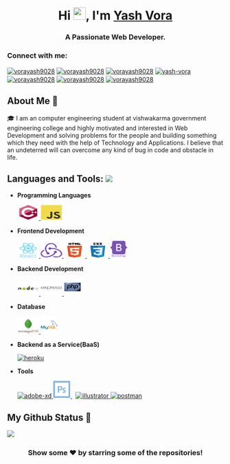 <h1 align="center">Hi <img src="https://github.com/TheDudeThatCode/TheDudeThatCode/raw/master/Assets/Hi.gif" width="29" height="29" />,
 I'm <a href="https://www.linkedin.com/in/vorayash9028/" target="_blank" >Yash Vora</a></h1>
<h3 align="center">A Passionate Web Developer.</h3>

<h3 align="left">Connect with me:</h3>
<p align="left">
<a href="https://dev.to/vorayash9028" target="blank"><img align="center" src="https://raw.githubusercontent.com/rahuldkjain/github-profile-readme-generator/master/src/images/icons/Social/devto.svg" alt="vorayash9028" height="30" width="40" /></a>
<a href="https://twitter.com/vorayash9028" target="blank"><img align="center" src="https://raw.githubusercontent.com/rahuldkjain/github-profile-readme-generator/master/src/images/icons/Social/twitter.svg" alt="vorayash9028" height="30" width="40" /></a>
<a href="https://linkedin.com/in/vorayash9028" target="blank"><img align="center" src="https://raw.githubusercontent.com/rahuldkjain/github-profile-readme-generator/master/src/images/icons/Social/linked-in-alt.svg" alt="vorayash9028" height="30" width="40" /></a>
<a href="https://stackoverflow.com/users/yash-vora" target="blank"><img align="center" src="https://raw.githubusercontent.com/rahuldkjain/github-profile-readme-generator/master/src/images/icons/Social/stack-overflow.svg" alt="yash-vora" height="30" width="40" /></a>
<a href="https://instagram.com/vorayash9028" target="blank"><img align="center" src="https://raw.githubusercontent.com/rahuldkjain/github-profile-readme-generator/master/src/images/icons/Social/instagram.svg" alt="vorayash9028" height="30" width="40" /></a>
<a href="https://www.codechef.com/users/vorayash9028" target="blank"><img align="center" src="https://cdn.jsdelivr.net/npm/simple-icons@3.1.0/icons/codechef.svg" alt="vorayash9028" height="30" width="40" /></a>
<a href="https://www.leetcode.com/vorayash9028" target="blank"><img align="center" src="https://raw.githubusercontent.com/rahuldkjain/github-profile-readme-generator/master/src/images/icons/Social/leet-code.svg" alt="vorayash9028" height="30" width="40" /></a>
</p>

## About Me 🚀
🎓 I am an computer engineering student at vishwakarma government engineering college and highly motivated and interested in Web Development and solving problems for the people and building something which they need with the help of Technology and Applications. I believe that an undeterred will can overcome any kind of bug in code and obstacle in life.
<br/>

## Languages and Tools: <img src="https://media.giphy.com/media/WUlplcMpOCEmTGBtBW/giphy.gif" width="30" style="max-width: 100%;">
- **Programming Languages**
<ul>
<a target="_blank" rel="noopener noreferrer" href="">
   <img height="35" width="50" src="https://raw.githubusercontent.com/devicons/devicon/master/icons/cplusplus/cplusplus-original.svg" alt="cplusplus"/>
</a>
<a target="_blank" rel="noopener noreferrer" href="">
   <img height="35" width="50" src="https://raw.githubusercontent.com/devicons/devicon/master/icons/javascript/javascript-original.svg" alt="javascript"/>
</a>
</ul>

- **Frontend Development**
<ul>
<a target="_blank" rel="noopener noreferrer" href="">
   <img height="35" width="50" src="https://raw.githubusercontent.com/devicons/devicon/master/icons/react/react-original-wordmark.svg" alt="react"/>
</a>
<a target="_blank" rel="noopener noreferrer" href="">
   <img height="35" width="50" src="https://raw.githubusercontent.com/devicons/devicon/master/icons/redux/redux-original.svg" alt="redux"/>
</a>
<a target="_blank" rel="noopener noreferrer" href="">
   <img height="35" width="50" src="https://raw.githubusercontent.com/devicons/devicon/master/icons/html5/html5-original-wordmark.svg" alt="html"/>
</a>
<a target="_blank" rel="noopener noreferrer" href="">
   <img height="35" width="50" src="https://raw.githubusercontent.com/devicons/devicon/master/icons/css3/css3-original-wordmark.svg" alt="css"/>
</a>
 <a href="https://getbootstrap.com" target="_blank" rel="noreferrer"> <img src="https://raw.githubusercontent.com/devicons/devicon/master/icons/bootstrap/bootstrap-plain-wordmark.svg" alt="bootstrap" width="40" height="40"/> </a>
</ul>


- **Backend Development**
<ul>
  <a target="_blank" rel="noopener noreferrer" href="">
     <img height="35" width="50" src="https://raw.githubusercontent.com/devicons/devicon/master/icons/nodejs/nodejs-original-wordmark.svg" alt="nodejs"/>
  </a>
  <a target="_blank" rel="noopener noreferrer" href="">
     <img height="35" width="50" src="https://raw.githubusercontent.com/devicons/devicon/master/icons/express/express-original-wordmark.svg" alt="expressjs"/>
  </a>
   <a href="https://www.php.net" target="_blank" rel="noreferrer"> <img src="https://raw.githubusercontent.com/devicons/devicon/master/icons/php/php-original.svg"     alt="php" width="40" height="40"/> 
   </a>
</ul>

- **Database**
<ul>
<a target="_blank" rel="noopener noreferrer" href="">
   <img height="35" width="50" src="https://raw.githubusercontent.com/devicons/devicon/master/icons/mongodb/mongodb-original-wordmark.svg" alt="mongodb"/>
</a>
  <a href="https://www.mysql.com/" target="_blank" rel="noreferrer"> <img src="https://raw.githubusercontent.com/devicons/devicon/master/icons/mysql/mysql-original-wordmark.svg" alt="mysql" width="40" height="40"/> </a>
</ul>

- **Backend as a Service(BaaS)**
<ul>
 <a href="https://heroku.com" target="_blank" rel="noreferrer"> <img src="https://www.vectorlogo.zone/logos/heroku/heroku-icon.svg" alt="heroku" width="40" height="40"/> </a>
</ul>

 - **Tools**
<ul>
<a target="_blank" rel="noopener noreferrer" href="">
   <img height="35" width="50" src="https://cdn.worldvectorlogo.com/logos/adobe-xd.svg" alt="adobe-xd"/>
</a>
   <a href="https://www.photoshop.com/en" target="_blank" rel="noreferrer"> <img src="https://raw.githubusercontent.com/devicons/devicon/master/icons/photoshop/photoshop-line.svg" alt="photoshop" width="40" height="40"/> </a>
  &nbsp;
  <a href="https://www.adobe.com/in/products/illustrator.html" target="_blank" rel="noreferrer"> <img src="https://www.vectorlogo.zone/logos/adobe_illustrator/adobe_illustrator-icon.svg" alt="illustrator" width="40" height="40"/> </a> 
  <a target="_blank" rel="noopener noreferrer" href="">
   <img height="35" width="50" src="https://www.svgrepo.com/show/354202/postman-icon.svg" alt="postman"/>  
</a>
</ul>

## My Github Status 🦸
<a target="_blank" rel="noopener noreferrer" href="#">
   <img src="https://github-readme-stats.vercel.app/api?username=vorayash&show_icons=true&theme=default">
</a>
<div align="center" dir="auto"><h3 dir="auto">Show some ❤️ by starring some of the repositories!</h3></div>

